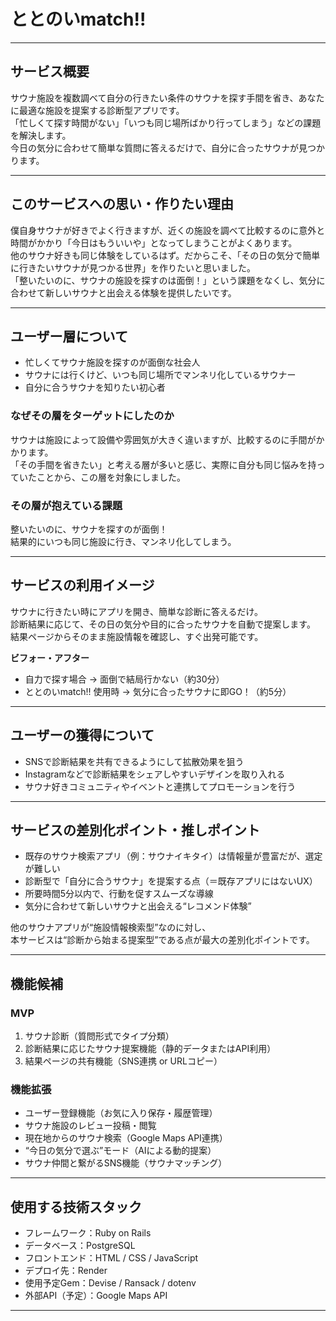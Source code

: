 # ととのいmatch!!

---

## サービス概要

サウナ施設を複数調べて自分の行きたい条件のサウナを探す手間を省き、あなたに最適な施設を提案する診断型アプリです。  
「忙しくて探す時間がない」「いつも同じ場所ばかり行ってしまう」などの課題を解決します。  
今日の気分に合わせて簡単な質問に答えるだけで、自分に合ったサウナが見つかります。

---

## このサービスへの思い・作りたい理由

僕自身サウナが好きでよく行きますが、近くの施設を調べて比較するのに意外と時間がかかり「今日はもういいや」となってしまうことがよくあります。  
他のサウナ好きも同じ体験をしているはず。だからこそ、「その日の気分で簡単に行きたいサウナが見つかる世界」を作りたいと思いました。  
「整いたいのに、サウナの施設を探すのは面倒！」という課題をなくし、気分に合わせて新しいサウナと出会える体験を提供したいです。

---

## ユーザー層について

- 忙しくてサウナ施設を探すのが面倒な社会人  
- サウナには行くけど、いつも同じ場所でマンネリ化しているサウナー  
- 自分に合うサウナを知りたい初心者  

### なぜその層をターゲットにしたのか

サウナは施設によって設備や雰囲気が大きく違いますが、比較するのに手間がかかります。  
「その手間を省きたい」と考える層が多いと感じ、実際に自分も同じ悩みを持っていたことから、この層を対象にしました。

### その層が抱えている課題

整いたいのに、サウナを探すのが面倒！  
結果的にいつも同じ施設に行き、マンネリ化してしまう。

---

## サービスの利用イメージ

サウナに行きたい時にアプリを開き、簡単な診断に答えるだけ。  
診断結果に応じて、その日の気分や目的に合ったサウナを自動で提案します。  
結果ページからそのまま施設情報を確認し、すぐ出発可能です。

**ビフォー・アフター**

- 自力で探す場合 → 面倒で結局行かない（約30分）  
- ととのいmatch!! 使用時 → 気分に合ったサウナに即GO！（約5分）

---

## ユーザーの獲得について

- SNSで診断結果を共有できるようにして拡散効果を狙う  
- Instagramなどで診断結果をシェアしやすいデザインを取り入れる  
- サウナ好きコミュニティやイベントと連携してプロモーションを行う

---

## サービスの差別化ポイント・推しポイント

- 既存のサウナ検索アプリ（例：サウナイキタイ）は情報量が豊富だが、選定が難しい  
- 診断型で「自分に合うサウナ」を提案する点（＝既存アプリにはないUX）  
- 所要時間5分以内で、行動を促すスムーズな導線  
- 気分に合わせて新しいサウナと出会える“レコメンド体験”

他のサウナアプリが“施設情報検索型”なのに対し、  
本サービスは“診断から始まる提案型”である点が最大の差別化ポイントです。

---

## 機能候補

### MVP
1. サウナ診断（質問形式でタイプ分類）  
2. 診断結果に応じたサウナ提案機能（静的データまたはAPI利用）  
3. 結果ページの共有機能（SNS連携 or URLコピー）

### 機能拡張
- ユーザー登録機能（お気に入り保存・履歴管理）  
- サウナ施設のレビュー投稿・閲覧  
- 現在地からのサウナ検索（Google Maps API連携）  
- “今日の気分で選ぶ”モード（AIによる動的提案）  
- サウナ仲間と繋がるSNS機能（サウナマッチング）

---

## 使用する技術スタック

- フレームワーク：Ruby on Rails  
- データベース：PostgreSQL  
- フロントエンド：HTML / CSS / JavaScript  
- デプロイ先：Render  
- 使用予定Gem：Devise / Ransack / dotenv  
- 外部API（予定）：Google Maps API

---

